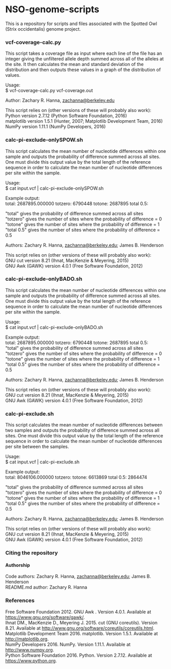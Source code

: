 # NSO-genome-scripts
This is a repository for scripts and files associated with the Spotted Owl (Strix occidentalis) genome project.
  
### vcf-coverage-calc.py
This script takes a coverage file as input where each line of the file has an integer giving the unfiltered allele depth summed across all of the alleles at the site. It then calculates the mean and standard deviation of the distribution and then outputs these values in a graph of the distribution of values.  
  
Usage:  
$ vcf-coverage-calc.py vcf-coverage.out  
  
Author: Zachary R. Hanna, zachanna@berkeley.edu  
  
This script relies on (other versions of these will probably also work):  
Python version 2.7.12 (Python Software Foundation, 2016)  
matplotlib version 1.5.1 (Hunter, 2007; Matplotlib Development Team, 2016)  
NumPy version 1.11.1 (NumPy Developers, 2016)  
  
###  calc-pi-exclude-onlySPOW.sh
This script calculates the mean number of nucleotide differences within one sample and outputs the probability of difference summed across all sites. One must divide this output value by the total length of the reference sequence in order to calculate the mean number of nucleotide differences per site within the sample.  
  
Usage:  
$ cat input.vcf | calc-pi-exclude-onlySPOW.sh  
  
Example output:  
total: 2687895.000000   totzero: 6790448 totone: 2687895 total 0.5:  
  
"total" gives the probability of difference summed across all sites  
"totzero" gives the number of sites where the probability of difference = 0  
"totone" gives the number of sites where the probability of difference = 1  
"total 0.5" gives the number of sites where the probability of difference = 0.5  
  
Authors: Zachary R. Hanna, zachanna@berkeley.edu; James B. Henderson  
  
This script relies on (other versions of these will probably also work):  
GNU cut version 8.21 (Ihnat, MacKenzie & Meyering, 2015)  
GNU Awk (GAWK) version 4.0.1 (Free Software Foundation, 2012)  
  
### calc-pi-exclude-onlyBADO.sh
This script calculates the mean number of nucleotide differences within one sample and outputs the probability of difference summed across all sites. One must divide this output value by the total length of the reference sequence in order to calculate the mean number of nucleotide differences per site within the sample.  
  
Usage:  
$ cat input.vcf | calc-pi-exclude-onlyBADO.sh  
  
Example output:  
total: 2687895.000000   totzero: 6790448 totone: 2687895 total 0.5:  
"total" gives the probability of difference summed across all sites  
"totzero" gives the number of sites where the probability of difference = 0  
"totone" gives the number of sites where the probability of difference = 1  
"total 0.5" gives the number of sites where the probability of difference = 0.5  
  
Authors: Zachary R. Hanna, zachanna@berkeley.edu; James B. Henderson  
  
This script relies on (other versions of these will probably also work):  
GNU cut version 8.21 (Ihnat, MacKenzie & Meyering, 2015)  
GNU Awk (GAWK) version 4.0.1 (Free Software Foundation, 2012)  
  
### calc-pi-exclude.sh
This script calculates the mean number of nucleotide differences between two samples and outputs the probability of difference summed across all sites. One must divide this output value by the total length of the reference sequence in order to calculate the mean number of nucleotide differences per site between the samples.  
  
Usage:  
$ cat input.vcf | calc-pi-exclude.sh  
  
Example output:  
total: 8046106.000000   totzero:  totone: 6613869 total 0.5: 2864474  
  
"total" gives the probability of difference summed across all sites  
"totzero" gives the number of sites where the probability of difference = 0  
"totone" gives the number of sites where the probability of difference = 1  
"total 0.5" gives the number of sites where the probability of difference = 0.5  
  
Authors: Zachary R. Hanna, zachanna@berkeley.edu; James B. Henderson  
  
This script relies on (other versions of these will probably also work):  
GNU cut version 8.21 (Ihnat, MacKenzie & Meyering, 2015)  
GNU Awk (GAWK) version 4.0.1 (Free Software Foundation, 2012)  
  
### Citing the repository
  
#### Authorship
Code authors: Zachary R. Hanna, zachanna@berkeley.edu; James B. Henderson  
README.md author: Zachary R. Hanna  
  
### References
Free Software Foundation 2012. GNU Awk . Version 4.0.1. Available at <https://www.gnu.org/software/gawk/>.  
Ihnat DM., MacKenzie D., Meyering J. 2015. cut (GNU coreutils). Version 8.21. Available at <http://www.gnu.org/software/coreutils/coreutils.html>.  
Matplotlib Development Team 2016. matplotlib. Version 1.5.1. Available at <http://matplotlib.org>.  
NumPy Developers 2016. NumPy. Version 1.11.1. Available at <http://www.numpy.org>.  
Python Software Foundation 2016. Python. Version 2.7.12. Available at <https://www.python.org>.  

